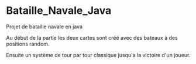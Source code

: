 # Bataille_Navale_Java
Projet de bataille navale en java

Au début de la partie les deux cartes sont créé avec des bateaux à des positions random.

Ensuite un système de tour par tour classique jusqu'a la victoire d'un joueur.
